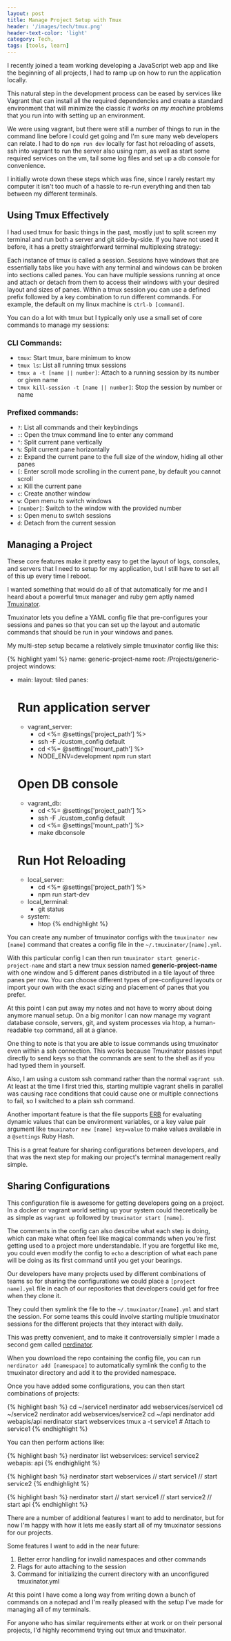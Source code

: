 ```yaml
---
layout: post
title: Manage Project Setup with Tmux
header: '/images/tech/tmux.png'
header-text-color: 'light'
category: Tech,
tags: [tools, learn]
---
```


I recently joined a team working developing a JavaScript web app and like the beginning of all projects, I had to ramp up on how to run the application locally.

<!--halt-->

This natural step in the development process can be eased by services like Vagrant that can install all the required dependencies and create a standard environment that will minimize the classic *it works on my machine* problems that you run into with setting up an environment.

We were using vagrant, but there were still a number of things to run in the command line before I could get going and I'm sure many web developers can relate. I had to do `npm run dev` locally for fast hot reloading of assets, ssh into vagrant to run the server also using npm, as well as start some required services on the vm, tail some log files and set up a db console for convenience.

I initially wrote down these steps which was fine, since I rarely restart my computer it isn't too much of a hassle to re-run everything and then tab between my different terminals.

## Using Tmux Effectively

I had used tmux for basic things in the past, mostly just to split screen my terminal and run both a server and git side-by-side. If you have not used it before, it has a pretty straightforward terminal multiplexing strategy:

Each instance of tmux is called a session. Sessions have windows that are essentially tabs like you have with any terminal and windows can be broken into sections called panes. You can have multiple sessions running at once and attach or detach from them to access their windows with your desired layout and sizes of panes. Within a tmux session you can use a defined prefix followed by a key combination to run different commands. For example, the default on my linux machine is `ctrl-b [command]`.

You can do a lot with tmux but I typically only use a small set of core commands to manage my sessions:

### CLI Commands:

* `tmux`: Start tmux, bare minimum to know
* `tmux ls`: List all running tmux sessions
* `tmux a -t [name || number]`: Attach to a running session by its number or given name
* `tmux kill-session -t [name || number]`: Stop the session by number or name

### Prefixed commands:

* `?`: List all commands and their keybindings
* `:`: Open the tmux command line to enter any command
* `"`: Split current pane vertically
* `%`: Split current pane horizontally
* `z`: Expand the current pane to the full size of the window, hiding all other panes
* `[`: Enter scroll mode scrolling in the current pane, by default you cannot scroll
* `x`: Kill the current pane
* `c`: Create another window
* `w`: Open menu to switch windows
* `[number]`: Switch to the window with the provided number
* `s`: Open menu to switch sessions
* `d`: Detach from the current session

## Managing a Project

These core features make it pretty easy to get the layout of logs, consoles, and servers that I need to setup for my application, but I still have to set all of this up every time I reboot.

I wanted something that would do all of that automatically for me and I heard about a powerful tmux manager and ruby gem aptly named [Tmuxinator](https://github.com/tmuxinator/tmuxinator).

Tmuxinator lets you define a YAML config file that pre-configures your sessions and panes so that you can set up the layout and automatic commands that should be run in your windows and panes.

My multi-step setup became a relatively simple tmuxinator config like this:

{% highlight yaml %}
name: generic-project-name
root: /Projects/generic-project
windows:
  - main:
    layout: tiled
    panes:
      # Run application server
      - vagrant_server:
        - cd <%= @settings['project_path'] %>
        - ssh -F ./custom_config default
        - cd <%= @settings['mount_path'] %>
        - NODE_ENV=development npm run start
      # Open DB console
      - vagrant_db:
        - cd <%= @settings['project_path'] %>
        - ssh -F ./custom_config default
        - cd <%= @settings['mount_path'] %>
        - make dbconsole
      # Run Hot Reloading
      - local_server:
        - cd <%= @settings['project_path'] %>
        - npm run start-dev
      - local_terminal:
        - git status
      - system:
        - htop
{% endhighlight %}

You can create any number of tmuxinator configs with the `tmuxinator new [name]` command that creates a
config file in the `~/.tmuxinator/[name].yml`.

With this particular config I can then run `tmuxinator start generic-project-name` and start a new tmux
session named **generic-project-name** with one window and 5 different panes distributed
in a tile layout of three panes per row. You can choose different types of pre-configured
layouts or import your own with the exact sizing and placement of panes that you prefer.

At this point I can put away my notes and not have to worry about doing anymore manual setup.
On a big monitor I can now manage my vagrant database console, servers, git, and system processes via htop,
a human-readable `top` command, all at a glance.

One thing to note is that you are able to issue commands using tmuxinator even within a ssh connection.
This works because Tmuxinator passes input directly to send keys so that the
commands are sent to the shell as if you had typed them in yourself.

Also, I am using a custom ssh command rather than the normal `vagrant ssh`. At least
at the time I first tried this, starting multiple vagrant shells in parallel
was causing race conditions that could cause one or multiple connections to fail, so I switched to
a plain ssh command.

Another important feature is that the file supports [ERB](https://en.wikipedia.org/wiki/ERuby#erb)
for evaluating dynamic values that can be environment variables, or a key value pair argument like
`tmuxinator new [name] key=value` to make values available in a `@settings` Ruby Hash.

This is a great feature for sharing configurations between developers, and that was the next step
for making our project's terminal management really simple.

## Sharing Configurations

This configuration file is awesome for getting developers going on a project. In a docker or vagrant world
setting up your system could theoretically be as simple as `vagrant up` followed by
`tmuxinator start [name]`.

The comments in the config can also describe what each step is doing, which can make what often feel like
magical commands when you're first getting used to a project more understandable. If you are forgetful like me,
you could even modify the config to `echo` a description of what each pane will be doing as its first command
until you get your bearings.

Our developers have many projects used by different combinations of teams so
for sharing the configurations we could place a `[project name].yml` file in each
of our repositories that developers could get for free when they clone it.

They could then symlink the file to the `~/.tmuxinator/[name].yml` and start the session.
For some teams this could involve starting multiple tmuxinator sessions for the
different projects that they interact with daily.

This was pretty convenient, and to make it controversially simpler I made a second
gem called [nerdinator](https://github.com/danReynolds/nerdinator).

When you download the repo containing the config file, you can run `nerdinator add [namespace]`
to automatically symlink the config to the tmuxinator directory and add it to the provided
namespace.

Once you have added some configurations, you can then start combinations of projects:

{% highlight bash %}
cd ~/service1
nerdinator add webservices/service1
cd ~/service2
nerdinator add webservices/service2
cd ~/api
nerdinator add webapis/api
nerdinator start webservices
tmux a -t service1 # Attach to service1
{% endhighlight %}

You can then perform actions like:

{% highlight bash %}
nerdinator list
webservices:
  service1
  service2
webapis:
  api
{% endhighlight %}

{% highlight bash %}
nerdinator start webservices
// start service1
// start service2
{% endhighlight %}

{% highlight bash %}
nerdinator start
// start service1
// start service2
// start api
{% endhighlight %}

There are a number of additional features I want to add to nerdinator, but for now I'm happy with how it lets me easily
start all of my tmuxinator sessions for our projects.

Some features I want to add in the near future:

1. Better error handling for invalid namespaces and other commands
2. Flags for auto attaching to the session
3. Command for initializing the current directory with an unconfigured tmuxinator.yml

At this point I have come a long way from writing down a bunch of commands on a notepad
and I'm really pleased with the setup I've made for managing all of my terminals.

For anyone who has similar requirements either at work or on their personal projects,
I'd highly recommend trying out tmux and tmuxinator.
